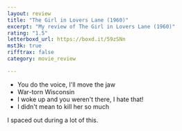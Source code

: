 ```yaml
---
layout: review
title: "The Girl in Lovers Lane (1960)"
excerpt: "My review of The Girl in Lovers Lane (1960)"
rating: "1.5"
letterboxd_url: https://boxd.it/59zSNn
mst3k: true
rifftrax: false
category: movie_review

---
```


* You do the voice, I'll move the jaw
* War-torn Wisconsin
* I woke up and you weren't there, I hate that!
* I didn't mean to kill her so much

I spaced out during a lot of this.